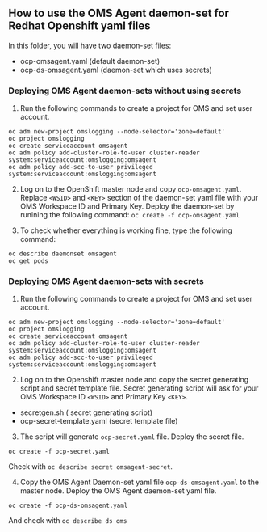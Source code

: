 ## How to use the OMS Agent daemon-set for Redhat Openshift yaml files

In this folder, you will have two daemon-set files: 
- ocp-omsagent.yaml (default daemon-set)
- ocp-ds-omsagent.yaml (daemon-set which uses secrets)

### Deploying OMS Agent daemon-sets without using secrets

1. Run the following commands to create a project for OMS and set user account. 

```
oc adm new-project omslogging --node-selector='zone=default'
oc project omslogging
oc create serviceaccount omsagent
oc adm policy add-cluster-role-to-user cluster-reader system:serviceaccount:omslogging:omsagent
oc adm policy add-scc-to-user privileged system:serviceaccount:omslogging:omsagent
```

2. Log on to the OpenShift master node and copy `ocp-omsagent.yaml`. Replace `<WSID>` and `<KEY>` section of the daemon-set yaml file with your OMS Workspace ID and Primary Key. Deploy the daemon-set by runining the following command:
``` oc create -f ocp-omsagent.yaml ```

3. To check whether everything is working fine, type the following command: 
``` 
oc describe daemonset omsagent
oc get pods
```

### Deploying OMS Agent daemon-sets with secrets

1. Run the following commands to create a project for OMS and set user account. 

```
oc adm new-project omslogging --node-selector='zone=default'
oc project omslogging
oc create serviceaccount omsagent
oc adm policy add-cluster-role-to-user cluster-reader system:serviceaccount:omslogging:omsagent
oc adm policy add-scc-to-user privileged system:serviceaccount:omslogging:omsagent
```

2. Log on to the Openshift master node and copy the secret generating script and secret template file. Secret generating script will ask for your OMS Workspace ID `<WSID>` and Primary Key `<KEY>`. 
- secretgen.sh ( secret generating script) 
- ocp-secret-template.yaml (secret template file)

3. The script will generate `ocp-secret.yaml` file. Deploy the secret file. 
```
oc create -f ocp-secret.yaml
```

Check with ``` oc describe secret omsagent-secret ```. 

4. Copy the OMS Agent Daemon-set yaml file `ocp-ds-omsagent.yaml` to the master node. Deploy the OMS Agent daemon-set yaml file. 
``` 
oc create -f ocp-ds-omsagent.yaml
```

And check with ``` oc describe ds oms ```

